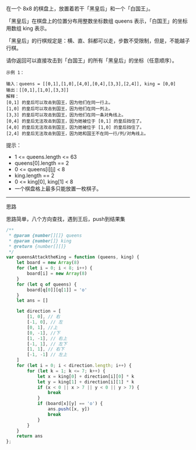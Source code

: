 在一个 8x8 的棋盘上，放置着若干「黑皇后」和一个「白国王」。

「黑皇后」在棋盘上的位置分布用整数坐标数组 queens 表示，「白国王」的坐标用数组 king 表示。

「黑皇后」的行棋规定是：横、直、斜都可以走，步数不受限制，但是，不能越子行棋。

请你返回可以直接攻击到「白国王」的所有「黑皇后」的坐标（任意顺序）。

```case
示例 1：

输入：queens = [[0,1],[1,0],[4,0],[0,4],[3,3],[2,4]], king = [0,0]
输出：[[0,1],[1,0],[3,3]]
解释：
[0,1] 的皇后可以攻击到国王，因为他们在同一行上。
[1,0] 的皇后可以攻击到国王，因为他们在同一列上。
[3,3] 的皇后可以攻击到国王，因为他们在同一条对角线上。
[0,4] 的皇后无法攻击到国王，因为她被位于 [0,1] 的皇后挡住了。
[4,0] 的皇后无法攻击到国王，因为她被位于 [1,0] 的皇后挡住了。
[2,4] 的皇后无法攻击到国王，因为她和国王不在同一行/列/对角线上。
```

提示：

- 1 <= queens.length <= 63
- queens[0].length == 2
- 0 <= queens[i][j] < 8
- king.length == 2
- 0 <= king[0], king[1] < 8
- 一个棋盘格上最多只能放置一枚棋子。

---

思路

思路简单，八个方向查找，遇到王后，push到结果集

```javascript
/**
 * @param {number[][]} queens
 * @param {number[]} king
 * @return {number[][]}
 */
var queensAttacktheKing = function (queens, king) {
    let board = new Array(8)
    for (let i = 0; i < 8; i++) {
        board[i] = new Array(8)
    }
    for (let q of queens) {
        board[q[0]][q[1]] = 'o'
    }
    let ans = []

    let direction = [
        [1, 0], // 右
        [-1, 0], // 左
        [0, 1], //上
        [0, -1], //下
        [1, -1], // 右上
        [-1, 1], // 左下
        [1, 1], // 右下
        [-1, -1] // 左上
    ]
    for (let i = 0; i < direction.length; i++) {
        for (let k = 1; k <= 7; k++) {
            let x = king[0] + direction[i][0] * k
            let y = king[1] + direction[i][1] * k
            if (x < 0 || x > 7 || y < 0 || y > 7) {
                break
            }
            if (board[x][y] == 'o') {
                ans.push([x, y])
                break
            }
        }
    }
    return ans
};

```
